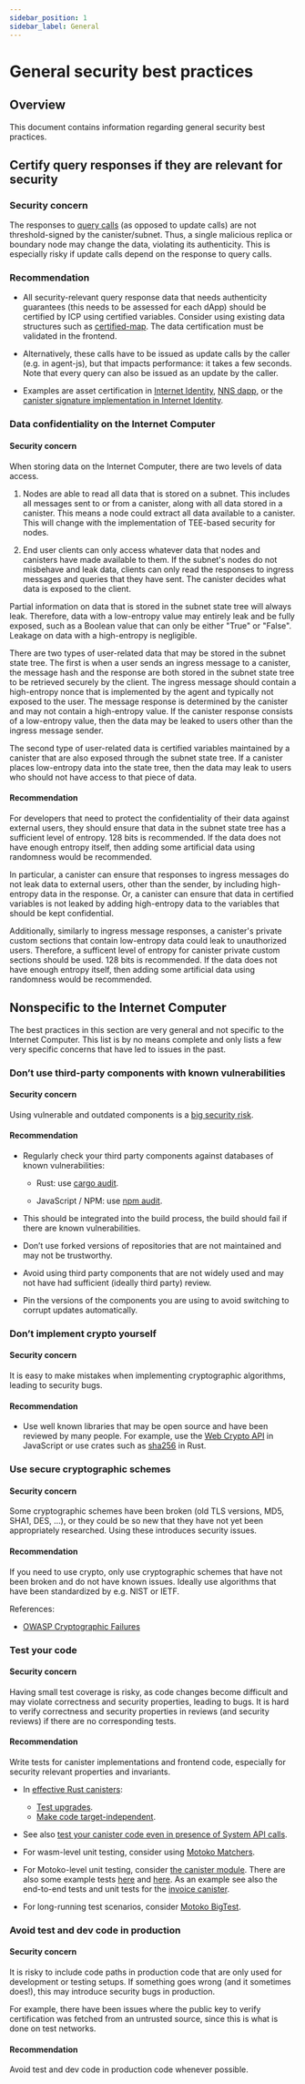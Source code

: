 ```yaml
---
sidebar_position: 1
sidebar_label: General
---
```

# General security best practices

## Overview

This document contains information regarding general security best practices.

## Certify query responses if they are relevant for security

### Security concern

The responses to [query calls](/references/ic-interface-spec.md#https-interface) (as opposed to update calls) are not threshold-signed by the canister/subnet. Thus, a single malicious replica or boundary node may change the data, violating its authenticity. This is especially risky if update calls depend on the response to query calls.

### Recommendation

-   All security-relevant query response data that needs authenticity guarantees (this needs to be assessed for each dApp) should be certified by ICP using certified variables. Consider using existing data structures such as [certified-map](https://github.com/dfinity/cdk-rs/tree/main/library/ic-certified-map). The data certification must be validated in the frontend.

-   Alternatively, these calls have to be issued as update calls by the caller (e.g. in agent-js), but that impacts performance: it takes a few seconds. Note that every query can also be issued as an update by the caller.

-   Examples are asset certification in [Internet Identity](https://github.com/dfinity/internet-identity/blob/b29a6f68bbe5a49d048e12bc7a3263a9f43d080b/src/internet_identity/src/main.rs#L775-L808), [NNS dapp](https://github.com/dfinity/nns-dapp/blob/372c3562127d70c2fde059bc9c268e8ae858583e/rs/src/assets.rs#L121-L145), or the [canister signature implementation in Internet Identity](https://github.com/dfinity/internet-identity/blob/main/src/internet_identity/src/signature_map.rs).

### Data confidentiality on the Internet Computer

#### Security concern

When storing data on the Internet Computer, there are two levels of data access.

1. Nodes are able to read all data that is stored on a subnet. This includes all messages sent to or from a canister, along with all data stored in a canister. This means a node could extract all data available to a canister. This will change with the implementation of TEE-based security for nodes.

2. End user clients can only access whatever data that nodes and canisters have made available to them. If the subnet's nodes do not misbehave and leak data, clients can only read the responses to ingress messages and queries that they have sent. The canister decides what data is exposed to the client. 

Partial information on data that is stored in the subnet state tree will always leak. Therefore, data with a low-entropy value may entirely leak and be fully exposed, such as a Boolean value that can only be either "True" or "False". Leakage on data with a high-entropy is negligible. 

There are two types of user-related data that may be stored in the subnet state tree. The first is when a user sends an ingress message to a canister, the message hash and the response are both stored in the subnet state tree to be retrieved securely by the client. The ingress message should contain a high-entropy nonce that is implemented by the agent and typically not exposed to the user. The message response is determined by the canister and may not contain a high-entropy value. If the canister response consists of a low-entropy value, then the data may be leaked to users other than the ingress message sender. 

The second type of user-related data is certified variables maintained by a canister that are also exposed through the subnet state tree. If a canister places low-entropy data into the state tree, then the data may leak to users who should not have access to that piece of data. 

#### Recommendation 

For developers that need to protect the confidentiality of their data against external users, they should ensure that data in the subnet state tree has a sufficient level of entropy. 128 bits is recommended. If the data does not have enough entropy itself, then adding some artificial data using randomness would be recommended. 

In particular, a canister can ensure that responses to ingress messages do not leak data to external users, other than the sender, by including high-entropy data in the response. Or, a canister can ensure that data in certified variables is not leaked by adding high-entropy data to the variables that should be kept confidential. 

Additionally, similarly to ingress message responses, a canister's private custom sections that contain low-entropy data could leak to unauthorized users. Therefore, a sufficent level of entropy for canister private custom sections should be used. 128 bits is recommended. If the data does not have enough entropy itself, then adding some artificial data using randomness would be recommended. 

## Nonspecific to the Internet Computer

The best practices in this section are very general and not specific to the Internet Computer. This list is by no means complete and only lists a few very specific concerns that have led to issues in the past.

### Don’t use third-party components with known vulnerabilities

#### Security concern

Using vulnerable and outdated components is a [big security risk](https://owasp.org/Top10/A06_2021-Vulnerable_and_Outdated_Components/).

#### Recommendation

-   Regularly check your third party components against databases of known vulnerabilities:

    -   Rust: use [cargo audit](https://crates.io/crates/cargo-audit).

    -   JavaScript / NPM: use [npm audit](https://docs.npmjs.com/cli/v8/commands/npm-audit).

-   This should be integrated into the build process, the build should fail if there are known vulnerabilities.

-   Don’t use forked versions of repositories that are not maintained and may not be trustworthy.

-   Avoid using third party components that are not widely used and may not have had sufficient (ideally third party) review.

-   Pin the versions of the components you are using to avoid switching to corrupt updates automatically.

### Don’t implement crypto yourself

#### Security concern

It is easy to make mistakes when implementing cryptographic algorithms, leading to security bugs.

#### Recommendation

-   Use well known libraries that may be open source and have been reviewed by many people. For example, use the [Web Crypto API](https://developer.mozilla.org/en-US/docs/Web/API/Web_Crypto_API) in JavaScript or use crates such as [sha256](https://crates.io/crates/sha256) in Rust.

### Use secure cryptographic schemes

#### Security concern

Some cryptographic schemes have been broken (old TLS versions, MD5, SHA1, DES, …​), or they could be so new that they have not yet been appropriately researched. Using these introduces security issues.

#### Recommendation

If you need to use crypto, only use cryptographic schemes that have not been broken and do not have known issues. Ideally use algorithms that have been standardized by e.g. NIST or IETF.

References:

-   [OWASP Cryptographic Failures](https://owasp.org/Top10/A02_2021-Cryptographic_Failures/)

### Test your code

#### Security concern

Having small test coverage is risky, as code changes become difficult and may violate correctness and security properties, leading to bugs. It is hard to verify correctness and security properties in reviews (and security reviews) if there are no corresponding tests.

#### Recommendation

Write tests for canister implementations and frontend code, especially for security relevant properties and invariants.

-   In [effective Rust canisters](https://mmapped.blog/posts/01-effective-rust-canisters.html): 
    - [Test upgrades](https://mmapped.blog/posts/01-effective-rust-canisters.html#test-upgrades).
    - [Make code target-independent](https://mmapped.blog/posts/01-effective-rust-canisters.html#target-independent).

-   See also [test your canister code even in presence of System API calls](rust-canister-development-security-best-practices#test-your-canister-code).

-   For wasm-level unit testing, consider using [Motoko Matchers](https://github.com/kritzcreek/motoko-matchers).

-   For Motoko-level unit testing, consider [the canister module](https://kritzcreek.github.io/motoko-matchers/Canister.html). There are also some example tests [here](https://github.com/dfinity/motoko-base/blob/master/test/resultTest.mo) and [here](https://github.com/dfinity/motoko-base/blob/master/test/textTest.mo). As an example see also the end-to-end tests and unit tests for the [invoice canister](https://github.com/dfinity/invoice-canister).

-   For long-running test scenarios, consider [Motoko BigTest](https://github.com/matthewhammer/motoko-bigtest).

### Avoid test and dev code in production

#### Security concern

It is risky to include code paths in production code that are only used for development or testing setups. If something goes wrong (and it sometimes does!), this may introduce security bugs in production.

For example, there have been issues where the public key to verify certification was fetched from an untrusted source, since this is what is done on test networks.

#### Recommendation

Avoid test and dev code in production code whenever possible.
